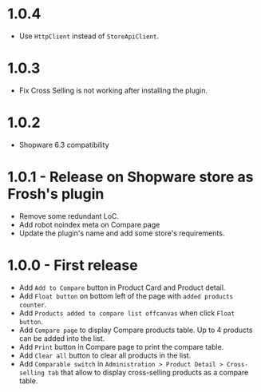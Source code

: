 # 1.0.4
- Use `HttpClient` instead of `StoreApiClient`.

# 1.0.3
- Fix Cross Selling is not working after installing the plugin.

# 1.0.2

- Shopware 6.3 compatibility

# 1.0.1 - Release on Shopware store as Frosh's plugin

- Remove some redundant LoC.
- Add robot noindex meta on Compare page
- Update the plugin's name and add some store's requirements.

# 1.0.0 - First release
- Add `Add to Compare` button in Product Card and Product detail.
- Add `Float button` on bottom left of the page with `added products counter`.
- Add `Products added to compare list offcanvas` when click `Float button`.
- Add `Compare page` to display Compare products table. Up to 4 products can be added into the list.
- Add `Print` button in Compare page to print the compare table.
- Add `Clear all` button to clear all products in the list.
- Add `Comparable switch` in `Administration > Product Detail > Cross-selling tab` that allow to display cross-selling products as a compare table.
